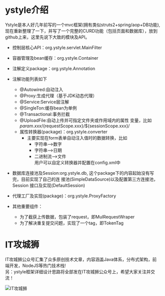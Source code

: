 
# ystyle介绍 

Ystyle是本人好几年前写的一个mvc框架(拥有类似struts2+spring/aop+DB功能),现在重新整理了一下，并写了一个完整的CURD功能（包括页面和数据库），放到github上来，这里先说下大致的模块及API。


* 控制层核心API：org.ystyle.servlet.MainFilter
* 容器管理及bean缓存：org.ystyle.Container
* 注解定义package：org.ystyle.Annotation
* 注解功能列表如下    
    * @Autowired:自动注入
    * @Proxy:生成代理（基于JDK动态代理）
    * @Service:Service层注解
    * @SingleTon:缓存bean为单例
    * @Transactional:事务拦截
    * @UploadFile:自动上传并可指定文件夹或作用域内的属性
   变量，比如${param.xxx}/${requestScope.xxx}/${sessionScope.xxx}/       
    * 属性转换器(package)：org.ystyle.converter
      * 主要实现在form表单自动注入值时的数据转换，比如
        * 字符串-->数字
        * 字符串-->日期
        * 二进制流-->文件<br/>
       用户可以自定义转换器并配置在config.xml中

* 数据库连接池及Session:org.ystyle.db,
  这个package下的内容起始没有写完，目前实现了自己的连 接池(SimpleDataSource)以及配置第三方连接池，Session 
  接口及实现(DefaultSession)          

* 代理工厂及实现(package)：org.ystyle.ProxyFactory
    
* 其他重要组件：
  * 为了截获上传数据，包装了request，即MulRequestWraper
  * 为了解决重复提交问题，实现了一个tag，即TokenTag

# IT攻城狮
  IT攻城狮公众号汇集了众多原创技术文章，内容涵盖Java体系，分布式架构，前端开发，NodeJS等热门技术栈!<br/>
  另：ystyle框架详细设计思路将全部发在IT攻城狮公众号上，希望大家关注并交流！
  
![IT攻城狮](http://www.easyle.net/images/ewm.jpg)



